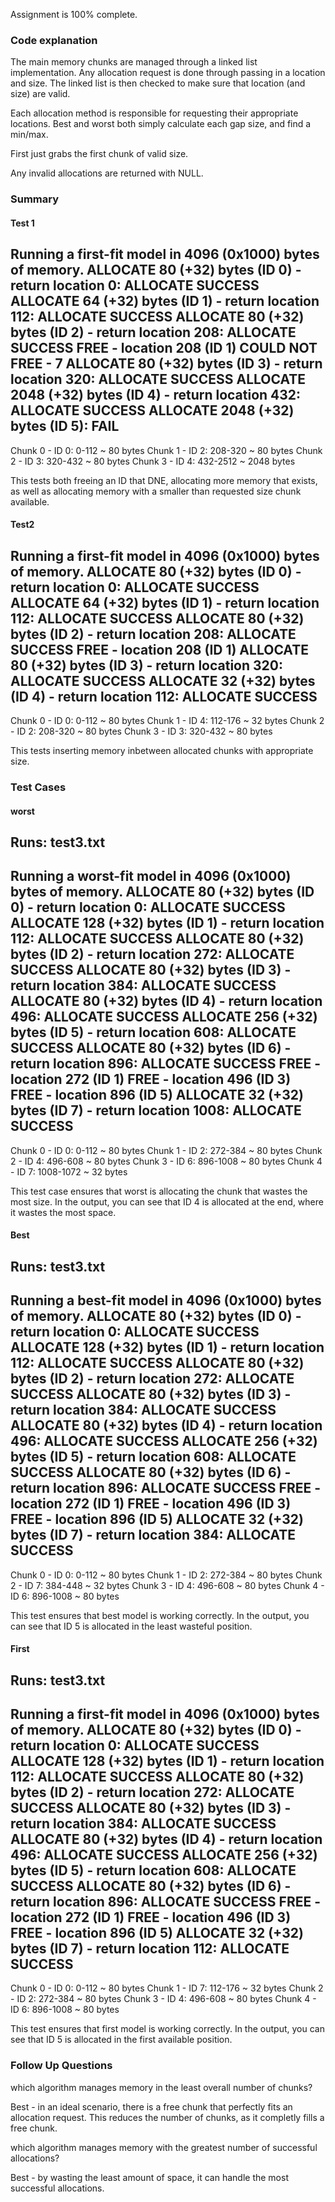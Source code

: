 Assignment is 100% complete.

### Code explanation

The main memory chunks are managed through a linked list implementation. 
Any allocation request is done through passing in a location and size.
The linked list is then checked to make sure that location (and size) are valid.

Each allocation method is responsible for requesting their appropriate locations.
Best and worst both simply calculate each gap size, and find a min/max.

First just grabs the first chunk of valid size.

Any invalid allocations are returned with NULL.

### Summary
#### Test 1
Running a first-fit model in 4096 (0x1000) bytes of memory.
ALLOCATE 80 (+32) bytes (ID 0) - return location 0: ALLOCATE SUCCESS
ALLOCATE 64 (+32) bytes (ID 1) - return location 112: ALLOCATE SUCCESS
ALLOCATE 80 (+32) bytes (ID 2) - return location 208: ALLOCATE SUCCESS
FREE - location 208 (ID 1)
COULD NOT FREE - 7
ALLOCATE 80 (+32) bytes (ID 3) - return location 320: ALLOCATE SUCCESS
ALLOCATE 2048 (+32) bytes (ID 4) - return location 432: ALLOCATE SUCCESS
ALLOCATE 2048 (+32) bytes (ID 5): FAIL
-----------------
Chunk 0 - ID 0: 0-112 ~ 80 bytes
Chunk 1 - ID 2: 208-320 ~ 80 bytes
Chunk 2 - ID 3: 320-432 ~ 80 bytes
Chunk 3 - ID 4: 432-2512 ~ 2048 bytes

This tests both freeing an ID that DNE, allocating more memory that exists, as well as allocating memory with a smaller than requested size chunk available.

#### Test2
Running a first-fit model in 4096 (0x1000) bytes of memory.
ALLOCATE 80 (+32) bytes (ID 0) - return location 0: ALLOCATE SUCCESS
ALLOCATE 64 (+32) bytes (ID 1) - return location 112: ALLOCATE SUCCESS
ALLOCATE 80 (+32) bytes (ID 2) - return location 208: ALLOCATE SUCCESS
FREE - location 208 (ID 1)
ALLOCATE 80 (+32) bytes (ID 3) - return location 320: ALLOCATE SUCCESS
ALLOCATE 32 (+32) bytes (ID 4) - return location 112: ALLOCATE SUCCESS
-----------------
Chunk 0 - ID 0: 0-112 ~ 80 bytes
Chunk 1 - ID 4: 112-176 ~ 32 bytes
Chunk 2 - ID 2: 208-320 ~ 80 bytes
Chunk 3 - ID 3: 320-432 ~ 80 bytes

This tests inserting memory inbetween allocated chunks with appropriate size.

### Test Cases
#### worst
Runs: test3.txt
------------
Running a worst-fit model in 4096 (0x1000) bytes of memory.
ALLOCATE 80 (+32) bytes (ID 0) - return location 0: ALLOCATE SUCCESS
ALLOCATE 128 (+32) bytes (ID 1) - return location 112: ALLOCATE SUCCESS
ALLOCATE 80 (+32) bytes (ID 2) - return location 272: ALLOCATE SUCCESS
ALLOCATE 80 (+32) bytes (ID 3) - return location 384: ALLOCATE SUCCESS
ALLOCATE 80 (+32) bytes (ID 4) - return location 496: ALLOCATE SUCCESS
ALLOCATE 256 (+32) bytes (ID 5) - return location 608: ALLOCATE SUCCESS
ALLOCATE 80 (+32) bytes (ID 6) - return location 896: ALLOCATE SUCCESS
FREE - location 272 (ID 1)
FREE - location 496 (ID 3)
FREE - location 896 (ID 5)
ALLOCATE 32 (+32) bytes (ID 7) - return location 1008: ALLOCATE SUCCESS
-----------------
Chunk 0 - ID 0: 0-112 ~ 80 bytes
Chunk 1 - ID 2: 272-384 ~ 80 bytes
Chunk 2 - ID 4: 496-608 ~ 80 bytes
Chunk 3 - ID 6: 896-1008 ~ 80 bytes
Chunk 4 - ID 7: 1008-1072 ~ 32 bytes

This test case ensures that worst is allocating the chunk that wastes the most size.
In the output, you can see that ID 4 is allocated at the end, where it wastes the most space.

#### Best
Runs: test3.txt
------------
Running a best-fit model in 4096 (0x1000) bytes of memory.
ALLOCATE 80 (+32) bytes (ID 0) - return location 0: ALLOCATE SUCCESS
ALLOCATE 128 (+32) bytes (ID 1) - return location 112: ALLOCATE SUCCESS
ALLOCATE 80 (+32) bytes (ID 2) - return location 272: ALLOCATE SUCCESS
ALLOCATE 80 (+32) bytes (ID 3) - return location 384: ALLOCATE SUCCESS
ALLOCATE 80 (+32) bytes (ID 4) - return location 496: ALLOCATE SUCCESS
ALLOCATE 256 (+32) bytes (ID 5) - return location 608: ALLOCATE SUCCESS
ALLOCATE 80 (+32) bytes (ID 6) - return location 896: ALLOCATE SUCCESS
FREE - location 272 (ID 1)
FREE - location 496 (ID 3)
FREE - location 896 (ID 5)
ALLOCATE 32 (+32) bytes (ID 7) - return location 384: ALLOCATE SUCCESS
-----------------
Chunk 0 - ID 0: 0-112 ~ 80 bytes
Chunk 1 - ID 2: 272-384 ~ 80 bytes
Chunk 2 - ID 7: 384-448 ~ 32 bytes
Chunk 3 - ID 4: 496-608 ~ 80 bytes
Chunk 4 - ID 6: 896-1008 ~ 80 bytes

This test ensures that best model is working correctly.
In the output, you can see that ID 5 is allocated in the least wasteful position.

#### First
Runs: test3.txt
------------
Running a first-fit model in 4096 (0x1000) bytes of memory.
ALLOCATE 80 (+32) bytes (ID 0) - return location 0: ALLOCATE SUCCESS
ALLOCATE 128 (+32) bytes (ID 1) - return location 112: ALLOCATE SUCCESS
ALLOCATE 80 (+32) bytes (ID 2) - return location 272: ALLOCATE SUCCESS
ALLOCATE 80 (+32) bytes (ID 3) - return location 384: ALLOCATE SUCCESS
ALLOCATE 80 (+32) bytes (ID 4) - return location 496: ALLOCATE SUCCESS
ALLOCATE 256 (+32) bytes (ID 5) - return location 608: ALLOCATE SUCCESS
ALLOCATE 80 (+32) bytes (ID 6) - return location 896: ALLOCATE SUCCESS
FREE - location 272 (ID 1)
FREE - location 496 (ID 3)
FREE - location 896 (ID 5)
ALLOCATE 32 (+32) bytes (ID 7) - return location 112: ALLOCATE SUCCESS
-----------------
Chunk 0 - ID 0: 0-112 ~ 80 bytes
Chunk 1 - ID 7: 112-176 ~ 32 bytes
Chunk 2 - ID 2: 272-384 ~ 80 bytes
Chunk 3 - ID 4: 496-608 ~ 80 bytes
Chunk 4 - ID 6: 896-1008 ~ 80 bytes

This test ensures that first model is working correctly.
In the output, you can see that ID 5 is allocated in the first available position.

### Follow Up Questions
which algorithm manages memory in the least overall number of chunks?

Best - in an ideal scenario, there is a free chunk that perfectly fits an allocation request. This reduces
the number of chunks, as it completly fills a free chunk.

which algorithm manages memory with the greatest number of successful allocations?

Best - by wasting the least amount of space, it can handle the most successful allocations.